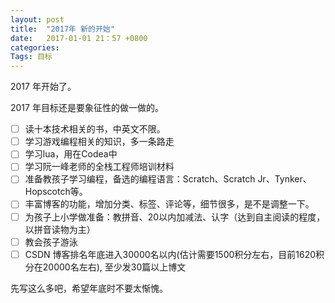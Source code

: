 ```yaml
---
layout: post
title:  "2017年 新的开始"
date:   2017-01-01 21：57 +0800
categories:
Tags: 目标
---
```


2017 年开始了。

2017 年目标还是要象征性的做一做的。

- [ ] 读十本技术相关的书，中英文不限。
- [ ] 学习游戏编程相关的知识，多一条路走
- [ ] 学习lua，用在Codea中
- [ ] 学习阮一峰老师的全栈工程师培训材料
- [ ] 准备教孩子学习编程，备选的编程语言：Scratch、Scratch Jr、Tynker、Hopscotch等。
- [ ] 丰富博客的功能，增加分类、标签、评论等，细节很多，是不是调整一下。
- [ ] 为孩子上小学做准备：教拼音、20以内加减法、认字（达到自主阅读的程度，以拼音读物为主）
- [ ] 教会孩子游泳
- [ ] CSDN 博客排名年底进入30000名以内(估计需要1500积分左右，目前1620积分在20000名左右), 至少发30篇以上博文

先写这么多吧，希望年底时不要太惭愧。
